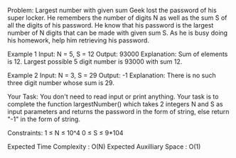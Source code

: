 Problem: Largest number with given sum
Geek lost the password of his super locker. He remembers the number of digits N as well as the sum S of all the digits of his password. He know that his password is the largest number of N digits that can be made with given sum S. As he is busy doing his homework, help him retrieving his password.

Example 1
Input: N = 5, S = 12
Output: 93000
Explanation: Sum of elements is 12. Largest possible 5 digit number is 93000 with sum 12.

Example 2
Input: N = 3, S = 29
Output: -1
Explanation: There is no such three digit number whose sum is 29.

Your Task: 
You don't need to read input or print anything. Your task is to complete the function largestNumber() which takes 2 integers N and S as input parameters and returns the password in the form of string, else return "-1" in the form of string.

Constraints:
1 ≤ N ≤ 10^4
0 ≤ S ≤ 9*104

Expected Time Complexity : O(N)
Expected Auxilliary Space : O(1)